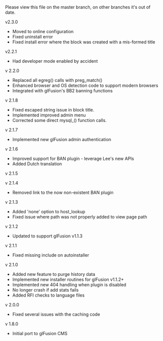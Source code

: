 Please view this file on the master branch, on other branches it's out of date.

v2.3.0
  - Moved to online configuration
  - Fixed uninstall error
  - Fixed install error where the block was created with a mis-formed title

v2.2.1
  - Had developer mode enabled by accident

v 2.2.0
  - Replaced all egreg() calls with preg_match()
  - Enhanced browser and OS detection code to support modern browsers
  - Integrated with glFusion's BB2 banning functions

v 2.1.8
  - Fixed escaped string issue in block title.
  - Implemented improved admin menu
  - Corrected some direct mysql_() function calls.

v 2.1.7
  - Implemented new glFusion admin authentication

v 2.1.6
  - Improved support for BAN plugin - leverage Lee's new APIs
  - Added Dutch translation

v 2.1.5

v 2.1.4
  - Removed link to the now non-existent BAN plugin

v 2.1.3
  - Added 'none' option to host_lookup
  - Fixed issue where path was not properly added to view page path

v 2.1.2
  - Updated to support glFusion v1.1.3

v 2.1.1
  - Fixed missing include on autoinstaller

v 2.1.0
  - Added new feature to purge history data
  - Implemented new installer routines for glFusion v1.1.2+
  - Implemented new 404 handling when plugin is disabled
  - No longer crash if add stats fails
  - Added RFI checks to language files

v 2.0.0
  - Fixed several issues with the caching code

v 1.8.0
  - Initial port to glFusion CMS